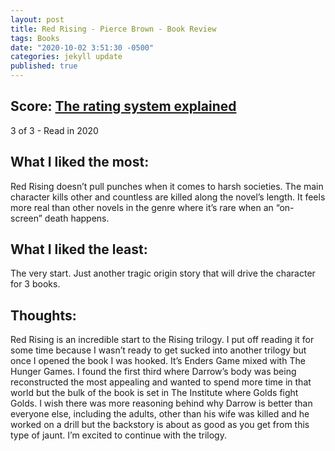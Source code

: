 ```yaml
---
layout: post
title: Red Rising - Pierce Brown - Book Review
tags: Books
date: "2020-10-02 3:51:30 -0500"
categories: jekyll update
published: true
---
```


## Score: [The rating system explained](https://www.taylordorsett.com/posts/my-book-review-system-explained)

3 of 3 - Read in 2020

## What I liked the most:

Red Rising doesn’t pull punches when it comes to harsh societies. The main character kills other and countless are killed along the novel’s length. It feels more real than other novels in the genre where it’s rare when an “on-screen” death happens.

## What I liked the least:

The very start. Just another tragic origin story that will drive the character for 3 books.

## Thoughts:

Red Rising is an incredible start to the Rising trilogy. I put off reading it for some time because I wasn’t ready to get sucked into another trilogy but once I opened the book I was hooked. It’s Enders Game mixed with The Hunger Games. I found the first third where Darrow’s body was being reconstructed the most appealing and wanted to spend more time in that world but the bulk of the book is set in The Institute where Golds fight Golds. I wish there was more reasoning behind why Darrow is better than everyone else, including the adults, other than his wife was killed and he worked on a drill but the backstory is about as good as you get from this type of jaunt. I’m excited to continue with the trilogy.
